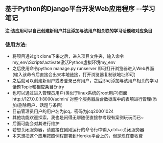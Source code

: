 ## 基于Python的Django平台开发Web应用程序 --学习笔记

**注:该应用可以自己创建新用户并且添加与该用户相关联的学习话题和对应条目**

### **使用方法:**
- 将项目通过git clone下来之后，进入项目文件夹，输入命令my_env\Scripts\activate激活Python虚拟环境my_env
- 之后使用命令python manage.py runserver 即可打开浏览器进入Web界面(输入该命令后直接会出来本地链接，打开浏览器复制该地址即可)
- 之后就可以创建新用户或者登录已有用户，之后即可添加与该用户相关的学习话题Topic和相应条目Entry
- 也可以通过进入管理员用户(类似于linux系统的root用户)页面http://127.0.0.1:8000/admin/ 对整个服务器后台数据库中的表项进行管理(添加/删除用户、话题与条目)
- 目前管理员用户的用户名为jcq，密码为jcq20001024
- 其他功能欢迎探索，我也是闲得无聊随便直接参考现有案例玩玩而已~
- 后面可能会对其进行维护
- 若想关闭服务器，请直接在刚刚运行的命令行中输入ctrl+c关闭服务器
- 本来想把这个应用按照例程部署到Heroku平台上的，但是现在要收费
